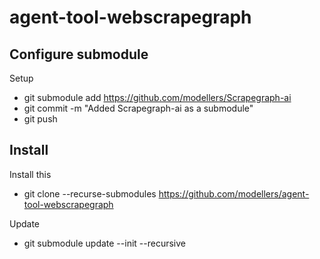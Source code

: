 # agent-tool-webscrapegraph

## Configure submodule

Setup


  - git submodule add https://github.com/modellers/Scrapegraph-ai
  - git commit -m "Added Scrapegraph-ai as a submodule"
  - git push

## Install

Install this

  - git clone --recurse-submodules https://github.com/modellers/agent-tool-webscrapegraph

Update

  - git submodule update --init --recursive
